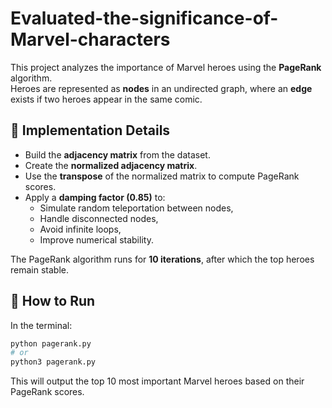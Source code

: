 # Evaluated-the-significance-of-Marvel-characters

This project analyzes the importance of Marvel heroes using the **PageRank** algorithm.  
Heroes are represented as **nodes** in an undirected graph, where an **edge** exists if two heroes appear in the same comic.

## 🔧 Implementation Details

- Build the **adjacency matrix** from the dataset.
- Create the **normalized adjacency matrix**.
- Use the **transpose** of the normalized matrix to compute PageRank scores.
- Apply a **damping factor (0.85)** to:
  - Simulate random teleportation between nodes,
  - Handle disconnected nodes,
  - Avoid infinite loops,
  - Improve numerical stability.

The PageRank algorithm runs for **10 iterations**, after which the top heroes remain stable.

## 🚀 How to Run

In the terminal:

```bash
python pagerank.py
# or
python3 pagerank.py
```

This will output the top 10 most important Marvel heroes based on their PageRank scores.


